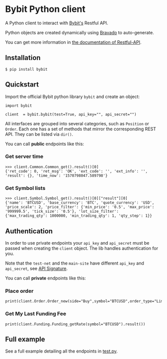 # Bybit Python client

A Python client to interact with [Bybit's](https://www.bybit.com) Restful API.

Python objects are created dynamically using [Bravado](https://github.com/Yelp/bravado) to auto-generate.

You can get more information in [the documentation of Restful-API](https://github.com/bybit-exchange/bybit-official-api-docs).


## Installation

```
$ pip install bybit
```

## Quickstart

Import the official Bybit python library `bybit` and create an object:

```
import bybit

client  = bybit.bybit(test=True, api_key="", api_secret="")
```

All interfaces are grouped into several categories, such as `Position` or `Order`. Each one has a set of methods that mirror the corresponding REST API. They can be listed via `dir()`.

You can call **public** endpoints like this:

### Get server time

```
>>> client.Common.Common_get().result()[0]
{'ret_code': 0, 'ret_msg': 'OK', 'ext_code': '', 'ext_info': '', 'result': {}, 'time_now': '1570798047.589798'}
```
### Get Symbol lists

```
>>> client.Symbol.Symbol_get().result()[0]["result"][0]
{'name': 'BTCUSD', 'base_currency': 'BTC', 'quote_currency': 'USD', 'price_scale': 2, 'price_filter': {'min_price': '0.5', 'max_price': '999999.5', 'tick_size': '0.5'}, 'lot_size_filter': {'max_trading_qty': 1000000, 'min_trading_qty': 1, 'qty_step': 1}}
```

## Authentication

In order to use private endpoints your `api_key` and `api_secret` must be passed when creating the `client` object. The lib handles authentication for you.

Note that the `test-net` and the `main-site` have different `api_key` and `api_secret`, see [API Signature](https://github.com/bybit-exchange/bybit-official-api-docs/blob/master/en/rest_api_sign.md).

You can call **private** endpoints like this:

### Place order

```
print(client.Order.Order_new(side="Buy",symbol="BTCUSD",order_type="Limit",qty=1,price=8300,time_in_force="GoodTillCancel").result())
```

### Get My Last Funding Fee
```
print(client.Funding.Funding_getRate(symbol="BTCUSD").result())
```

## Full example

See a full example detailing all the endpoints in [test.py](/official-http/python/test.py).

